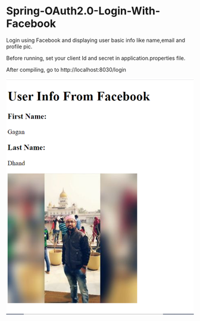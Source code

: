 # Spring-OAuth2.0-Login-With-Facebook
Login using Facebook and displaying user basic info like name,email and profile pic.

Before running, set your client Id and secret in application.properties file.

After compiling, go to http://localhost:8030/login

![alt text](./OAuth2.0/Screenshots/HomePage.png?raw=true "User Info")
